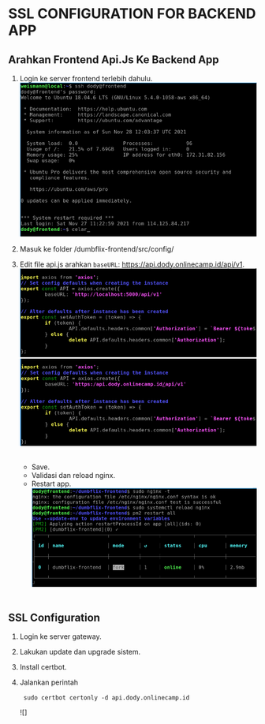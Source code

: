 # **SSL CONFIGURATION FOR BACKEND APP**
## Arahkan Frontend Api.Js Ke Backend App

1. Login ke server frontend terlebih dahulu. <br>
   ![loginfrontend](assets/images-ssl-configuration-for-backend-app/loginfrontend.png) <br>

2. Masuk ke folder /dumbflix-frontend/src/config/
3. Edit file api.js arahkan `baseURL`: https://api.dody.onlinecamp.id/api/v1. <br>
   ![editconfigapi](assets/images-ssl-configuration-for-backend-app/editconfigapi.png) <br>
   ![editconfigapi2](assets/images-ssl-configuration-for-backend-app/editconfigapi2.png) <br><br>

   - Save.
   - Validasi dan reload nginx.
   - Restart app.
  ![npmrestart](assets/images-ssl-configuration-for-backend-app/npmrestart.png) <br><br>

## SSL Configuration

1. Login ke server gateway.
2. Lakukan update dan upgrade sistem.
3. Install certbot.
4. Jalankan perintah 

        sudo certbot certonly -d api.dody.onlinecamp.id
    ![]



